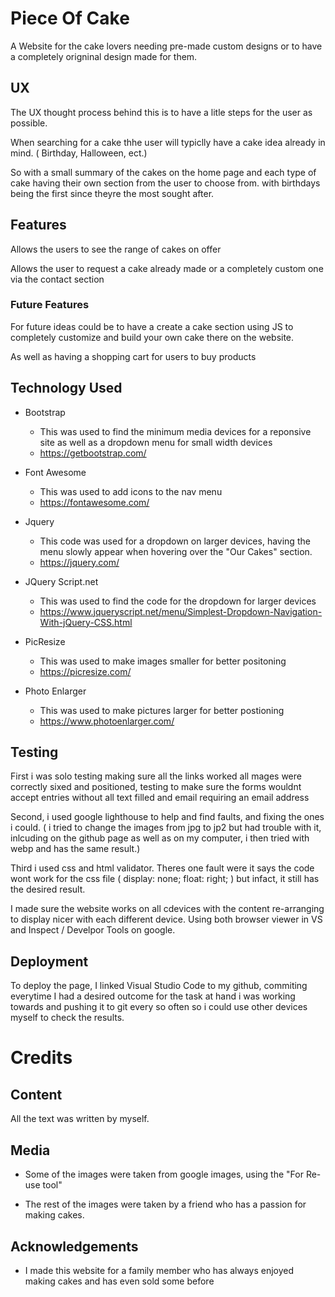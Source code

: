 # Piece Of Cake

A Website for the cake lovers needing pre-made custom designs or to have a completely origninal design made for them.

## UX 

The UX thought process behind this is to have a litle steps for the user as possible. 

When searching for a cake thhe user will typiclly have a cake idea already in mind. ( Birthday, Halloween, ect.)

So with a small summary of the cakes on the home page and each type of cake having their own section from the user to choose from. with birthdays being the first since theyre the most sought after. 

## Features

Allows  the users to see the range of cakes on offer 

Allows the user to request a cake already made or a completely custom one via the contact section 

### Future Features 
 For future ideas could be to have a create a cake section using JS to completely customize and build your own cake there on the website. 

 As well as having a shopping cart for users to buy products

## Technology Used

* Bootstrap 
    * This was used to find the minimum media devices for a reponsive site as well as a dropdown menu for small width devices
    * https://getbootstrap.com/

* Font Awesome
    * This was used to add icons to the nav menu
    * https://fontawesome.com/

* Jquery 
    * This code was used for a dropdown on larger devices, having the menu slowly appear when hovering over the "Our Cakes" section.
    * https://jquery.com/

* JQuery Script.net
    * This was used to find the code for the dropdown for larger devices
    * https://www.jqueryscript.net/menu/Simplest-Dropdown-Navigation-With-jQuery-CSS.html

* PicResize 
    * This was used to make images smaller for better positoning
    * https://picresize.com/

* Photo Enlarger 
    * This was used to make pictures larger for better postioning
    * https://www.photoenlarger.com/
## Testing 

First i was solo testing making sure all the links worked all mages were correctly sixed and positioned, testing to make sure the forms wouldnt accept entries without all text filled and email requiring an email address

Second, i used google lighthouse to help and find faults, and fixing the ones i could. 
( i tried to change the images from jpg to jp2 but had trouble with it, inlcuding on the github page as well as on my computer, i then tried with webp and has the same result.)

Third i used css and html validator. Theres one fault were it says the code wont work for the css file 
(
    display: none; 
    float: right;
)
but infact, it still has the desired result.


I made sure the website works on all cdevices with the content re-arranging to display nicer with each different device. Using both browser viewer in VS and Inspect / Develpor Tools on google. 

## Deployment 

To deploy the page, I linked Visual Studio Code to my github, commiting everytime I had a desired outcome for the task at hand i was working towards and pushing it to git every so often so i could use other devices myself to check the results.

# Credits 

## Content 

All the text was written by myself. 

## Media

* Some of the images were taken from google images, using the "For Re-use tool"

* The rest of the images were taken by a friend who has a passion for making cakes.

## Acknowledgements 

* I made this website for a family member who has always enjoyed making cakes and has even sold some before